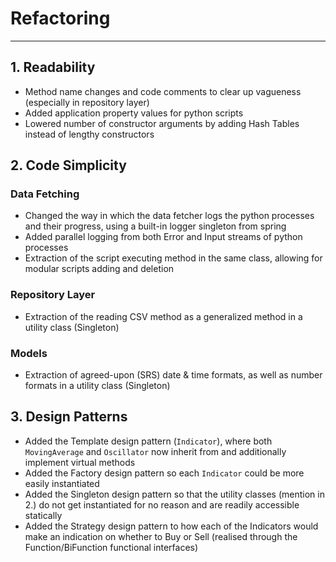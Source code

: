 # Refactoring
- - -
## 1. Readability

- Method name changes and code comments to clear up vagueness (especially in repository layer)
- Added application property values for python scripts
- Lowered number of constructor arguments by adding Hash Tables instead of lengthy constructors

## 2. Code Simplicity

### Data Fetching
- Changed the way in which the data fetcher logs the python processes and their progress, using a built-in logger 
  singleton from spring
- Added parallel logging from both Error and Input streams of python processes
- Extraction of the script executing method in the same class, allowing for modular scripts adding and deletion
### Repository Layer
- Extraction of the reading CSV method as a generalized method in a utility class (Singleton)

### Models
- Extraction of agreed-upon (SRS) date & time formats, as well as number formats in a utility class (Singleton)

## 3. Design Patterns
- Added the Template design pattern (`Indicator`), where both `MovingAverage` and `Oscillator` now inherit from
  and additionally implement virtual methods
- Added the Factory design pattern so each `Indicator` could be more easily instantiated
- Added the Singleton design pattern so that the utility classes (mention in 2.) do not get instantiated for no reason
  and are readily accessible statically
- Added the Strategy design pattern to how each of the Indicators would make an indication on whether to Buy or Sell
  (realised through the Function/BiFunction functional interfaces)